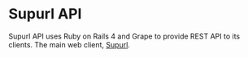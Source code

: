 # Supurl API

Supurl API uses Ruby on Rails 4 and Grape to provide REST API to its clients.
The main web client, [Supurl](https://github.com/serv/supurl).

